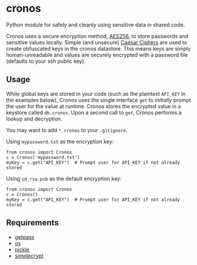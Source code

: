 cronos
======

Python module for safely and cleanly using sensitive data in shared code.

Cronos uses a secure encryption method, [AES256](http://en.wikipedia.org/wiki/Advanced_Encryption_Standard), to store passwords and sensitive values locally. Simple (and unsecure) [Caesar Ciphers](http://en.wikipedia.org/wiki/Caesar_cipher) are used to create obfuscated keys in the cronos datastore. This means keys are simply human-unreadable and values are securely encrypted with a password file (defaults to your ssh public key).

Usage
-----
While global keys are stored in your code (such as the plaintext `API_KEY` in the examples below), Cronos uses the single interface `get` to *initially* prompt the user for the value at runtime. Cronos stores the encrypted value in a keystore called `db.cronos`. Upon a second call to `get`, Cronos performs a lookup and decryption.

You may want to add `*.cronos` to your `.gitignore`.

Using `mypassword.txt` as the encryption key:
```
from cronos import Cronos
c = Cronos('mypassword.txt')
myKey = c.get("API_KEY")  # Prompt user for API_KEY if not already stored
```

Using `id_rsa.pub` as the default encryption key:
```
from cronos import Cronos
c = Cronos()
myKey = c.get("API_KEY")  # Prompt user for API_KEY if not already stored
```

Requirements
------------
* [getpass](https://docs.python.org/2/library/getpass.html)
* [os](https://docs.python.org/2/library/os.html)
* [pickle](https://docs.python.org/2/library/pickle.htmlpassword)
* [simplecrypt](https://pypi.python.org/pypi/simple-crypt)
